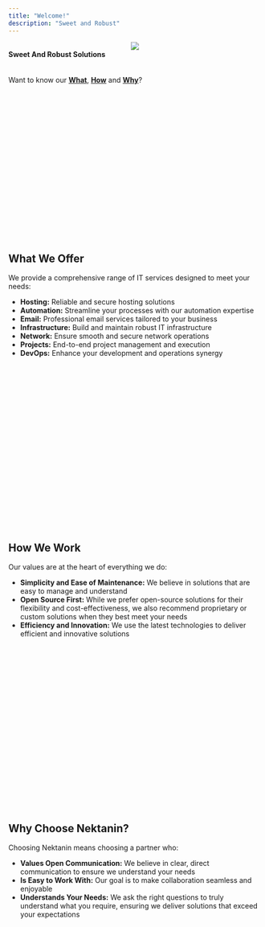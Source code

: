 ```yaml
---
title: "Welcome!"
description: "Sweet and Robust"
---
```

<div align="center">
<img src="/img/logo.svg">
</div>
<b>Sweet And Robust Solutions</b>
<br>
<br>
<br>
Want to know our <a href="#what-we-offer"><b>What</b></a>, <a href="#how-we-work"><b>How</b></a> and <a href="#why-choose-nektanin"><b>Why</b></a>?
<br>
<br>
<br>
<br>
<br>
<br>
<br>
<br>
<br>
<br>
<br>
<br>
<br>
<div id="what-we-offer">
<br>
<br>
<br>
<br>
<br>
<br>
<h2>What We Offer</h2>
We provide a comprehensive range of IT services designed to meet your needs:
</div>
<div align="left">
<ul>
<li><b>Hosting:</b> Reliable and secure hosting solutions</li>
<li><b>Automation:</b> Streamline your processes with our automation expertise</li>
<li><b>Email:</b> Professional email services tailored to your business</li>
<li><b>Infrastructure:</b> Build and maintain robust IT infrastructure</li>
<li><b>Network:</b> Ensure smooth and secure network operations</li>
<li><b>Projects:</b> End-to-end project management and execution</li>
<li><b>DevOps:</b> Enhance your development and operations synergy</li>
</div>
<br>
<br>
<br>
<br>
<br>
<br>
<br>
<br>
<br>
<br>
<br>
<br>
<br>
<div id="how-we-work">
<br>
<br>
<br>
<br>
<br>
<br>
<h2>How We Work</h2>
Our values are at the heart of everything we do:
</div>
<div align="left">
<ul>
<li><b>Simplicity and Ease of Maintenance:</b> We believe in solutions that are easy to manage and understand</li>
<li><b>Open Source First:</b> While we prefer open-source solutions for their flexibility and cost-effectiveness, we also recommend proprietary or custom solutions when they best meet your needs</li>
<li><b>Efficiency and Innovation:</b> We use the latest technologies to deliver efficient and innovative solutions</li>
</ul>
</div>
<br>
<br>
<br>
<br>
<br>
<br>
<br>
<br>
<br>
<br>
<br>
<br>
<br>
<div id="why-choose-nektanin">
<br>
<br>
<br>
<br>
<br>
<br>
<h2>Why Choose Nektanin?</h2>
Choosing Nektanin means choosing a partner who:
</div>
<div align="left">
<ul>
<li><b>Values Open Communication:</b> We believe in clear, direct communication to ensure we understand your needs</li>
<li><b>Is Easy to Work With:</b> Our goal is to make collaboration seamless and enjoyable</li>
<li><b>Understands Your Needs:</b> We ask the right questions to truly understand what you require, ensuring we deliver solutions that exceed your expectations</li>
</div>
<br>
<br>
<br>
<br>
<br>
<br>
<br>
<br>
<br>
<br>
